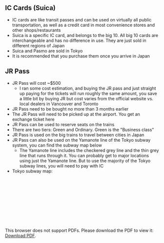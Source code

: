 ## IC Cards (Suica)
- IC cards are like transit passes and can be used on virtually all public transportation, as well as a credit card in most convenience stores and other shops/restaurants
- Suica is a specific IC card, and belongs to the big 10. All big 10 cards are interchangeable and has no difference in use. They are just sold in different regions of Japan
- Suica and Pasmo are sold in Tokyo
- It is recommended that you purchase them once you arrive in Japan

## JR Pass
- JR Pass will cost ~$500
	- I ran some cost estimation, and buying the JR pass and just straight up paying for the tickets will run roughly the same amount, you save a little bit by buying JR but cost varies from the official website vs. local dealers in Vancouver and Toronto
- JR Pass need to be bought no more than 3 months earlier
- The JR Pass will need to be picked up at the airport. You get an exchange ticket here
- JR Pass can be used to reserve seats on the trains
- There are two tiers: Green and Ordinary. Green is the "Business class"
- JR Pass is used on the big trains to travel between cities in Japan
- JR Pass can also be used on the Yamanote line of the Tokyo subway system, you can find the subway map below
	- The Yamanote line includes the checkered grey line and the thin grey line that runs through it. You can probably get to major locations using just the Yamanote line. But to use the majority of the Tokyo subway lines, you will need to pay with IC
- Tokyo subway map:
<object data="https://www.tokyometro.jp/station/pdf/202006/202006_number_en.pdf" type="application/pdf" width="700px" height="700px">
    <embed src="https://www.tokyometro.jp/station/pdf/202006/202006_number_en.pdf">
        <p>This browser does not support PDFs. Please download the PDF to view it: <a href="https://www.tokyometro.jp/station/pdf/202006/202006_number_en.pdf">Download PDF</a>.</p>
    </embed>
</object>